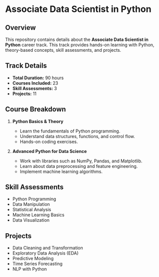 # Associate Data Scientist in Python

## Overview  
This repository contains details about the **Associate Data Scientist in Python** career track. This track provides hands-on learning with Python, theory-based concepts, skill assessments, and projects.

## Track Details  
- **Total Duration:** 90 hours  
- **Courses Included:** 23
- **Skill Assessments:** 3
- **Projects:** 11  

## Course Breakdown  
1. **Python Basics & Theory**  
   - Learn the fundamentals of Python programming.  
   - Understand data structures, functions, and control flow.  
   - Hands-on coding exercises.  

2. **Advanced Python for Data Science**  
   - Work with libraries such as NumPy, Pandas, and Matplotlib.  
   - Learn about data preprocessing and feature engineering.  
   - Implement machine learning algorithms.  

## Skill Assessments  
- Python Programming  
- Data Manipulation  
- Statistical Analysis  
- Machine Learning Basics  
- Data Visualization  

## Projects  
- Data Cleaning and Transformation  
- Exploratory Data Analysis (EDA)  
- Predictive Modeling  
- Time Series Forecasting  
- NLP with Python  
 



